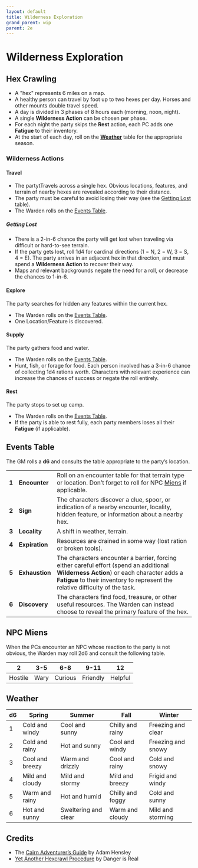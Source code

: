 ```yaml
---
layout: default
title: Wilderness Exploration
grand_parent: wip
parent: 2e
---
```


# Wilderness Exploration

## Hex Crawling
- A "hex" represents 6 miles on a map. 
- A healthy person can travel by foot up to two hexes per day. Horses and other mounts double travel speed.
- A day is divided in 3 phases of 8 hours each (morning, noon, night).
- A single **Wilderness Action** can be chosen per phase. 
- For each night the party skips the **Rest** action, each PC adds one **Fatigue** to their inventory.
- At the start of each day, roll on the [**Weather**](#weather) table for the appropriate season.

### Wilderness Actions
#### Travel
- The partytTravels across a single hex. Obvious locations, features, and terrain of nearby hexes are revealed according to their distance.
- The party must be careful to avoid losing their way (see the [Getting Lost](#getting-lost) table).
- The Warden rolls on the [Events Table](#events-table).

##### Getting Lost
- There is a 2-in-6 chance the party will get lost when traveling via difficult or hard-to-see terrain.
- If the party gets lost, roll 1d4 for cardinal directions (1 = N, 2 = W, 3 = S, 4 = E). The party arrives in an adjacent hex in that direction, and must spend a **Wilderness Action** to recover their way.
- Maps and relevant backgrounds negate the need for a roll, or decrease the chances to 1-in-6.

#### Explore
The party searches for hidden any features within the current hex.
- The Warden rolls on the [Events Table](#events-table).
- One Location/Feature is discovered.

#### Supply
The party gathers food and water.
- The Warden rolls on the [Events Table](#events-table).
- Hunt, fish, or forage for food. Each person involved has a 3-in-6 chance of collecting 1d4 rations worth. Characters with relevant experience can increase the chances of success or negate the roll entirely. 

#### Rest
The party stops to set up camp.
- The Warden rolls on the [Events Table](#events-table).
- If the party is able to rest fully, each party members loses all their **Fatigue** (if applicable).

## Events Table 
The GM rolls a **d6** and consults the table appropriate to the party’s location.

|                         |                  |             |
| ----------------------- | ---------------- | ----------- |
|  **1** |  **Encounter** | Roll on an encounter table for that terrain type or location. Don’t forget to roll for NPC [Miens](#npc-miens) if applicable. |
|  **2** | **Sign**  | The characters discover a clue, spoor, or indication of a nearby encounter, locality, hidden feature, or information about a nearby hex.   |
|  **3** | **Locality**  | A shift in weather, terrain.   |
|  **4** | **Expiration**  | Resources are drained in some way (lost ration or broken tools).   |
|  **5** | **Exhaustion** |  The characters encounter a barrier, forcing either careful effort (spend an additional **Wilderness Action**) or each character adds a **Fatigue** to their inventory to represent the relative difficulty of the task.
|  **6** | **Discovery** | The characters find food, treasure, or other useful resources. The Warden can instead choose to reveal the primary feature of the hex.  |

## NPC Miens
When the PCs encounter an NPC whose reaction to the party is not obvious, the Warden may roll 2d6 and consult the following table.

| 2 | 3-5 | 6-8 | 9-11 | 12 |
| :-----: | :--: | :-----: | :--: | :--: |
| Hostile | Wary | Curious | Friendly | Helpful |


## Weather

| d6   | Spring                    | Summer                | Fall               | Winter                |
| ---- | ------------------------  | --------------------  | -----------------  | --------------------- |
| 1    | Cold and windy            | Cool and sunny        | Chilly and rainy   | Freezing and clear    |
| 2    | Cold and rainy            | Hot and sunny         | Cool and windy     | Freezing and snowy    |
| 3    | Cool and breezy           | Warm and drizzly      | Cool and rainy     | Cold and snowy        |
| 4    | Mild and cloudy           | Mild and stormy       | Mild and breezy    | Frigid and windy      |
| 5    | Warm and rainy            | Hot and humid         | Chilly and foggy   | Cold and sunny        |
| 6    | Hot and sunny             | Sweltering and clear  | Warm and cloudy    | Mild and storming     |

## Credits
- The [Cairn Adventurer’s Guide](https://adamhensley.itch.io/cairn-adventurers-guide) by Adam Hensley
- [Yet Another Hexcrawl Procedure](https://dangerisreal.blogspot.com/2021/08/yet-another-hexcrawl-procedure-there-is.html) by Danger is Real